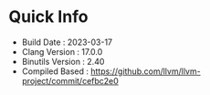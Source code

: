 # Quick Info
* Build Date : 2023-03-17
* Clang Version : 17.0.0
* Binutils Version : 2.40
* Compiled Based : https://github.com/llvm/llvm-project/commit/cefbc2e0
